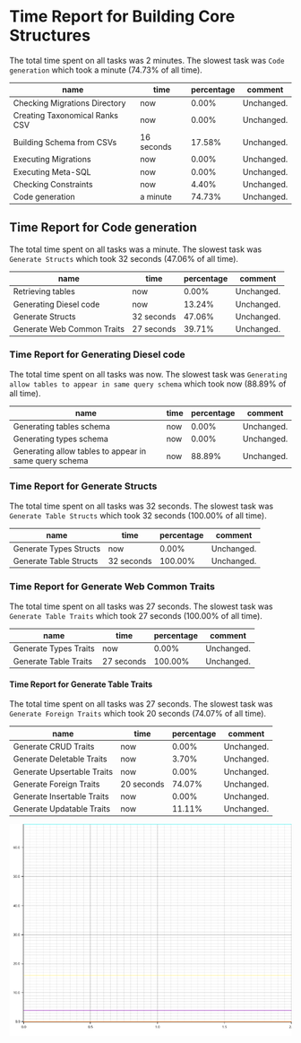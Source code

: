 # Time Report for Building Core Structures

The total time spent on all tasks was 2 minutes.
The slowest task was `Code generation` which took a minute (74.73% of all time).

| name                           | time       | percentage | comment    |
|--------------------------------|------------|------------|------------|
| Checking Migrations Directory  | now        | 0.00%      | Unchanged. |
| Creating Taxonomical Ranks CSV | now        | 0.00%      | Unchanged. |
| Building Schema from CSVs      | 16 seconds | 17.58%     | Unchanged. |
| Executing Migrations           | now        | 0.00%      | Unchanged. |
| Executing Meta-SQL             | now        | 0.00%      | Unchanged. |
| Checking Constraints           | now        | 4.40%      | Unchanged. |
| Code generation                | a minute   | 74.73%     | Unchanged. |

## Time Report for Code generation

The total time spent on all tasks was a minute.
The slowest task was `Generate Structs` which took 32 seconds (47.06% of all time).

| name                       | time       | percentage | comment    |
|----------------------------|------------|------------|------------|
| Retrieving tables          | now        | 0.00%      | Unchanged. |
| Generating Diesel code     | now        | 13.24%     | Unchanged. |
| Generate Structs           | 32 seconds | 47.06%     | Unchanged. |
| Generate Web Common Traits | 27 seconds | 39.71%     | Unchanged. |

### Time Report for Generating Diesel code

The total time spent on all tasks was now.
The slowest task was `Generating allow tables to appear in same query schema` which took now (88.89% of all time).

| name                                                   | time | percentage | comment    |
|--------------------------------------------------------|------|------------|------------|
| Generating tables schema                               | now  | 0.00%      | Unchanged. |
| Generating types schema                                | now  | 0.00%      | Unchanged. |
| Generating allow tables to appear in same query schema | now  | 88.89%     | Unchanged. |

### Time Report for Generate Structs

The total time spent on all tasks was 32 seconds.
The slowest task was `Generate Table Structs` which took 32 seconds (100.00% of all time).

| name                   | time       | percentage | comment    |
|------------------------|------------|------------|------------|
| Generate Types Structs | now        | 0.00%      | Unchanged. |
| Generate Table Structs | 32 seconds | 100.00%    | Unchanged. |

### Time Report for Generate Web Common Traits

The total time spent on all tasks was 27 seconds.
The slowest task was `Generate Table Traits` which took 27 seconds (100.00% of all time).

| name                  | time       | percentage | comment    |
|-----------------------|------------|------------|------------|
| Generate Types Traits | now        | 0.00%      | Unchanged. |
| Generate Table Traits | 27 seconds | 100.00%    | Unchanged. |

#### Time Report for Generate Table Traits

The total time spent on all tasks was 27 seconds.
The slowest task was `Generate Foreign Traits` which took 20 seconds (74.07% of all time).

| name                       | time       | percentage | comment    |
|----------------------------|------------|------------|------------|
| Generate CRUD Traits       | now        | 0.00%      | Unchanged. |
| Generate Deletable Traits  | now        | 3.70%      | Unchanged. |
| Generate Upsertable Traits | now        | 0.00%      | Unchanged. |
| Generate Foreign Traits    | 20 seconds | 74.07%     | Unchanged. |
| Generate Insertable Traits | now        | 0.00%      | Unchanged. |
| Generate Updatable Traits  | now        | 11.11%     | Unchanged. |

![Plot](time_requirements_report.png)
